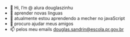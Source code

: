 - 👋 Hi, I’m @ alura douglaszinhu
- 👀  aprender novas linguas 
- 🌱 atualmente estou aprendendo a mecher no javaScript
- 💞️ procuro ajudar meus amigos 
- 📫 pelos meu emails douglas.sandrin@escola.pr.gov.br


